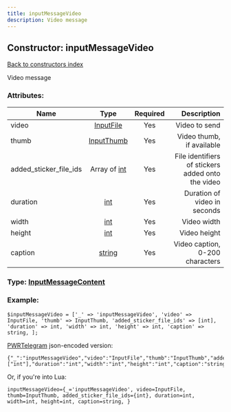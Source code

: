 ```yaml
---
title: inputMessageVideo
description: Video message
---
```

## Constructor: inputMessageVideo  
[Back to constructors index](index.md)



Video message

### Attributes:

| Name     |    Type       | Required | Description |
|----------|:-------------:|:--------:|------------:|
|video|[InputFile](../types/InputFile.md) | Yes|Video to send|
|thumb|[InputThumb](../types/InputThumb.md) | Yes|Video thumb, if available|
|added\_sticker\_file\_ids|Array of [int](../constructors/int.md) | Yes|File identifiers of stickers added onto the video|
|duration|[int](../types/int.md) | Yes|Duration of video in seconds|
|width|[int](../types/int.md) | Yes|Video width|
|height|[int](../types/int.md) | Yes|Video height|
|caption|[string](../types/string.md) | Yes|Video caption, 0-200 characters|



### Type: [InputMessageContent](../types/InputMessageContent.md)


### Example:

```
$inputMessageVideo = ['_' => 'inputMessageVideo', 'video' => InputFile, 'thumb' => InputThumb, 'added_sticker_file_ids' => [int], 'duration' => int, 'width' => int, 'height' => int, 'caption' => string, ];
```  

[PWRTelegram](https://pwrtelegram.xyz) json-encoded version:

```
{"_":"inputMessageVideo","video":"InputFile","thumb":"InputThumb","added_sticker_file_ids":["int"],"duration":"int","width":"int","height":"int","caption":"string"}
```


Or, if you're into Lua:  


```
inputMessageVideo={_='inputMessageVideo', video=InputFile, thumb=InputThumb, added_sticker_file_ids={int}, duration=int, width=int, height=int, caption=string, }

```


